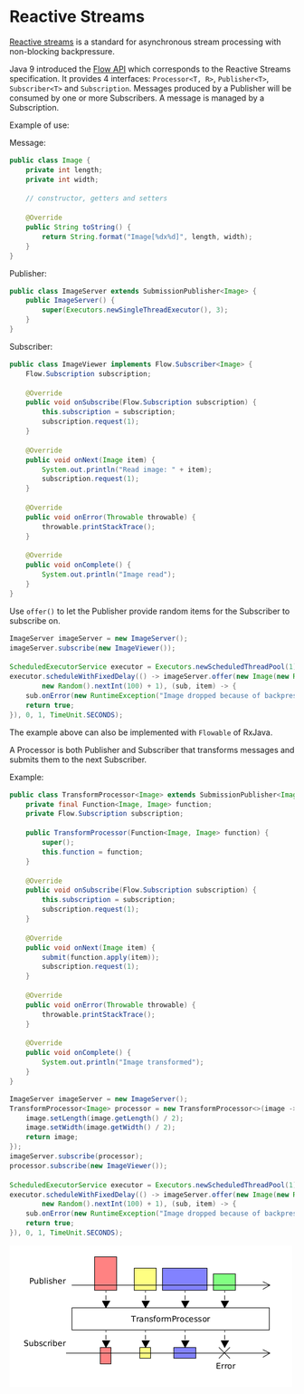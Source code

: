 # Reactive Streams

[Reactive streams](http://www.reactive-streams.org/) is a standard for asynchronous stream processing with non-blocking backpressure.

Java 9 introduced the [Flow API](https://docs.oracle.com/javase/9/docs/api/java/util/concurrent/Flow.html) which corresponds to the Reactive Streams specification. It provides 4 interfaces: `Processor<T, R>`, `Publisher<T>`, `Subscriber<T>` and `Subscription`. Messages produced by a Publisher will be consumed by one or more Subscribers. A message is managed by a Subscription.

Example of use:

Message:

```java
public class Image {
    private int length;
    private int width;

    // constructor, getters and setters

    @Override
    public String toString() {
        return String.format("Image[%dx%d]", length, width);
    }
}
```

Publisher:

```java
public class ImageServer extends SubmissionPublisher<Image> {
    public ImageServer() {
        super(Executors.newSingleThreadExecutor(), 3);
    }
}
```

Subscriber:

```java
public class ImageViewer implements Flow.Subscriber<Image> {
    Flow.Subscription subscription;

    @Override
    public void onSubscribe(Flow.Subscription subscription) {
        this.subscription = subscription;
        subscription.request(1);
    }

    @Override
    public void onNext(Image item) {
        System.out.println("Read image: " + item);
        subscription.request(1);
    }

    @Override
    public void onError(Throwable throwable) {
        throwable.printStackTrace();
    }

    @Override
    public void onComplete() {
        System.out.println("Image read");
    }
}
```

Use `offer()` to let the Publisher provide random items for the Subscriber to subscribe on.

```java
ImageServer imageServer = new ImageServer();
imageServer.subscribe(new ImageViewer());

ScheduledExecutorService executor = Executors.newScheduledThreadPool(1);
executor.scheduleWithFixedDelay(() -> imageServer.offer(new Image(new Random().nextInt(100) + 1,
        new Random().nextInt(100) + 1), (sub, item) -> {
    sub.onError(new RuntimeException("Image dropped because of backpressure"));
    return true;
}), 0, 1, TimeUnit.SECONDS);
```

The example above can also be implemented with `Flowable` of RxJava.

A Processor is both Publisher and Subscriber that transforms messages and submits them to the next Subscriber.

Example:

```java
public class TransformProcessor<Image> extends SubmissionPublisher<Image> implements Flow.Processor<Image, Image> {
    private final Function<Image, Image> function;
    private Flow.Subscription subscription;

    public TransformProcessor(Function<Image, Image> function) {
        super();
        this.function = function;
    }

    @Override
    public void onSubscribe(Flow.Subscription subscription) {
        this.subscription = subscription;
        subscription.request(1);
    }

    @Override
    public void onNext(Image item) {
        submit(function.apply(item));
        subscription.request(1);
    }

    @Override
    public void onError(Throwable throwable) {
        throwable.printStackTrace();
    }

    @Override
    public void onComplete() {
        System.out.println("Image transformed");
    }
}
```

```java
ImageServer imageServer = new ImageServer();
TransformProcessor<Image> processor = new TransformProcessor<>(image -> {
    image.setLength(image.getLength() / 2);
    image.setWidth(image.getWidth() / 2);
    return image;
});
imageServer.subscribe(processor);
processor.subscribe(new ImageViewer());

ScheduledExecutorService executor = Executors.newScheduledThreadPool(1);
executor.scheduleWithFixedDelay(() -> imageServer.offer(new Image(new Random().nextInt(100) + 1,
        new Random().nextInt(100) + 1), (sub, item) -> {
    sub.onError(new RuntimeException("Image dropped because of backpressure"));
    return true;
}), 0, 1, TimeUnit.SECONDS);
```

![](https://github.com/YuKitAs/tech-note/blob/master/assets/flowable.png)
